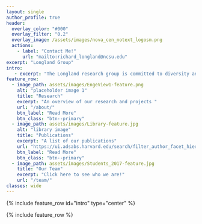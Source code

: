 ```yaml
---
layout: single
author_profile: true
header:
  overlay_color: "#000"
  overlay_filter: "0.2"
  overlay_image: /assets/images/nova_cen_notext_logosm.png
  actions:
    - label: "Contact Me!"
      url: "mailto:richard_longland@ncsu.edu"
excerpt: "Longland Group"
intro: 
   - excerpt: "The Longland research group is committed to diversity and equality. A diverse set of experiences across race, gender, age, religion, and identity helps us unlock the mysteries of the universe in new and unique ways!"
feature_row:
  - image_path: assets/images/EngeView1-feature.png
    alt: "placeholder image 1"
    title: "Research"
    excerpt: "An overview of our research and projects "
    url: "/about/"
    btn_label: "Read More"
    btn_class: "btn--primary"
  - image_path: assets/images/Library-feature.jpg
    alt: "library image"
    title: "Publications"
    excerpt: "A list of our publications"
    url: "https://ui.adsabs.harvard.edu/search/filter_author_facet_hier_fq_author=AND&filter_author_facet_hier_fq_author=author_facet_hier%3A%220%2FLongland%2C%20R%22&fq=%7B!type%3Daqp%20v%3D%24fq_author%7D&fq=%7B!type%3Daqp%20v%3D%24fq_aff%7D&fq_aff=(aff_facet_hier%3A%220%2FNCSU%22%20OR%20aff_facet_hier%3A%220%2FUNCCH%22%20OR%20aff_facet_hier%3A%220%2FUPC%22)&fq_author=(author_facet_hier%3A%220%2FLongland%2C%20R%22)&q=Longland&sort=date%20desc%2C%20bibcode%20desc&p_=0"
    btn_label: "Read More"
    btn_class: "btn--primary"
  - image_path: assets/images/Students_2017-feature.jpg
    title: "Our Team"
    excerpt: "Click here to see who we are!"
    url: "/team/"
classes: wide
---
```


{% include feature_row id="intro" type="center" %}

{% include feature_row %}

